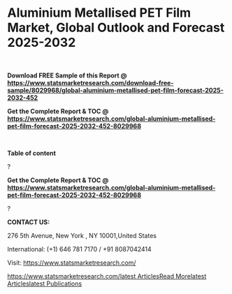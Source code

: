 <h1>Aluminium Metallised PET Film Market, Global Outlook and Forecast 2025-2032</h1><br/><p><strong>Download FREE Sample of this Report @ <a href="https://www.statsmarketresearch.com/download-free-sample/8029968/global-aluminium-metallised-pet-film-forecast-2025-2032-452">https://www.statsmarketresearch.com/download-free-sample/8029968/global-aluminium-metallised-pet-film-forecast-2025-2032-452</a></strong></p>
 
 
 
 <div><b>Get the Complete Report & TOC @ <a href="https://www.statsmarketresearch.com/global-aluminium-metallised-pet-film-forecast-2025-2032-452-8029968">https://www.statsmarketresearch.com/global-aluminium-metallised-pet-film-forecast-2025-2032-452-8029968</a></b></div>
 
 
 
 <p><br />
 
 <b>Table of content</b></p>
 
 
 
 <p>? </p>
 
 
 
 <div><b>Get the Complete Report & TOC @ <a href="https://www.statsmarketresearch.com/global-aluminium-metallised-pet-film-forecast-2025-2032-452-8029968">https://www.statsmarketresearch.com/global-aluminium-metallised-pet-film-forecast-2025-2032-452-8029968</a></b></div>
 
 
 
 <p>? </p>
 
 
 
 <p><b>CONTACT US:</b><br />
 
 276 5th Avenue, New York , NY 10001,United States<br />
 
 International: (+1) 646 781 7170 / +91 8087042414<br />
 
 Visit: <a href="https://www.statsmarketresearch.com/">https://www.statsmarketresearch.com/</a><br />
 
 <a href="https://gyeongbokgung.com">https://www.statsmarketresearch.com/</a><a href="https://hallyeomaritime.com">latest Articles</a><a href="https://jingwansa.com">Read More</a><a href="https://nguoiviet.jp/">latest Articles</a><a href="https://www.intelmarketresearch.com/">latest Publications</a></p>